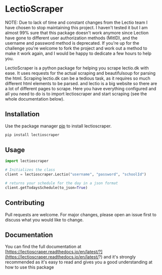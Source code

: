 
# LectioScraper

NOTE: Due to lack of time and constant changes from the Lectio team I have chosen to stop maintaining this project. I haven't tested it but I am almost 99% sure that this package doesn't work anymore since Lection have gone to different user authorization methods (MitID), and the username and password method is deprecated. If you're up for the challenge you're welcome to fork the project and work out a method to make it work again, and I would be happy to dedicate a few hours to help you.

LectioScraper is a python package for helping you scrape lectio.dk with ease. It uses requests for the actual scraping and beautifulsoup for parsing the html. Scraping lectio.dk can be a tedious task, as it requires so much different html elements to be parsed. and lectio is a big website so there are a lot of different pages to scrape. Here you have everything configured and all you need to do is to import lectioscraper and start scraping (see the whole documentation below).


## Installation

Use the package manager [pip](https://pip.pypa.io/en/stable/) to install lectioscraper.

```bash
pip install lectioscraper
```

## Usage

```python
import lectioscraper

# Initializes the class
client = lectioscraper.Lectio("username", "password", "schoolId")

# returns your schedule for the day in a json format
client.getTodaysSchedule(to_json=True)

```

## Contributing
Pull requests are welcome. For major changes, please open an issue first to discuss what you would like to change.



## Documentation
You can find the full documentation at [https://lectioscraper.readthedocs.io/en/latest/?](https://lectioscraper.readthedocs.io/en/latest/?) and it's strongly recommended as it's easy to read and gives you a good understanding at how to use this package
